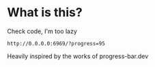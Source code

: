 # What is this?

Check code, I'm too lazy

```http://0.0.0.0:6969/?progress=95```

Heavily inspired by the works of progress-bar.dev
